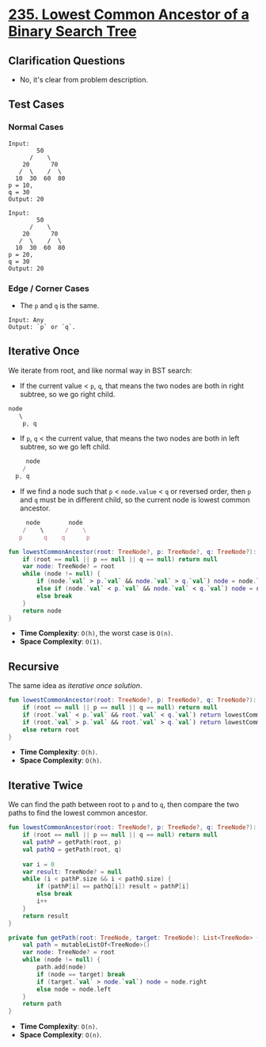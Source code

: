 # [235. Lowest Common Ancestor of a Binary Search Tree](https://leetcode.com/problems/lowest-common-ancestor-of-a-binary-search-tree/)
## Clarification Questions
* No, it's clear from problem description.
 
## Test Cases
### Normal Cases
```
Input: 
        50
      /    \
    20      70
   /  \    /  \
  10  30  60  80
p = 10,
q = 30
Output: 20 

Input:
        50
      /    \
    20      70
   /  \    /  \
  10  30  60  80
p = 20,
q = 30
Output: 20 
```

### Edge / Corner Cases
* The `p` and `q` is the same.
```
Input: Any
Output: `p` or `q`.
```

## Iterative Once
We iterate from root, and like normal way in BST search:
* If the current value < `p`, `q`, that means the two nodes are both in right subtree, so we go right child.
```js
node       
   \       
    p, q 
``` 
* If `p`, `q` < the current value, that means the two nodes are both in left subtree, so we go left child.
```js
     node
    /    
  p, q 
```
* If we find a node such that `p` < `node.value` < `q` or reversed order, then `p` and `q` must be in different child, so the current node is lowest common ancestor.
```js
     node        node
    /    \      /    \
   p      q    q      p
``` 

```kotlin
fun lowestCommonAncestor(root: TreeNode?, p: TreeNode?, q: TreeNode?): TreeNode? {
    if (root == null || p == null || q == null) return null
    var node: TreeNode? = root
    while (node != null) {
        if (node.`val` > p.`val` && node.`val` > q.`val`) node = node.left
        else if (node.`val` < p.`val` && node.`val` < q.`val`) node = node.right
        else break
    }
    return node
}
```

* **Time Complexity**: `O(h)`, the worst case is `O(n)`.
* **Space Complexity**: `O(1)`.

## Recursive
The same idea as *iterative once solution*.
```kotlin
fun lowestCommonAncestor(root: TreeNode?, p: TreeNode?, q: TreeNode?): TreeNode? {
    if (root == null || p == null || q == null) return null
    if (root.`val` < p.`val` && root.`val` < q.`val`) return lowestCommonAncestor(root.right, p, q)
    if (root.`val` > p.`val` && root.`val` > q.`val`) return lowestCommonAncestor(root.left, p, q)
    else return root
}
```

* **Time Complexity**: `O(h)`.
* **Space Complexity**: `O(h)`.

## Iterative Twice
We can find the path between root to `p` and to `q`, then compare the two paths to find the lowest common ancestor.
```kotlin
fun lowestCommonAncestor(root: TreeNode?, p: TreeNode?, q: TreeNode?): TreeNode? {
    if (root == null || p == null || q == null) return null
    val pathP = getPath(root, p)
    val pathQ = getPath(root, q)
    
    var i = 0
    var result: TreeNode? = null
    while (i < pathP.size && i < pathQ.size) {
        if (pathP[i] == pathQ[i]) result = pathP[i]
        else break
        i++
    }
    return result
}

private fun getPath(root: TreeNode, target: TreeNode): List<TreeNode> {
    val path = mutableListOf<TreeNode>()
    var node: TreeNode? = root
    while (node != null) {
        path.add(node)
        if (node == target) break
        if (target.`val` > node.`val`) node = node.right
        else node = node.left
    }
    return path
}
```

* **Time Complexity**: `O(n)`.
* **Space Complexity**: `O(n)`.